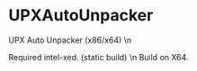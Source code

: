 # UPXAutoUnpacker
 UPX Auto Unpacker (x86/x64) \n
 
 Required intel-xed. (static build) \n
 Build on X64.
